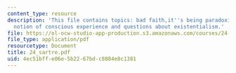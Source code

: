 ```yaml
---
content_type: resource
description: 'This file contains topics: bad faith,it''s being paradoxical, existentialist
  notion of conscious experience and questions about existentialism.'
file: https://ol-ocw-studio-app-production.s3.amazonaws.com/courses/24-01-classics-in-western-philosophy-spring-2006/4ec51bffe06e5b2267bdc8884e8c1381_24_sartre.pdf
file_type: application/pdf
resourcetype: Document
title: 24_sartre.pdf
uid: 4ec51bff-e06e-5b22-67bd-c8884e8c1381
---
```

